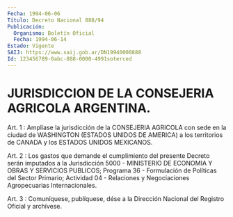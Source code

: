 ```yaml
---
Fecha: 1994-06-06
Título: Decreto Nacional 888/94
Publicación:
  Organismo: Boletín Oficial
  Fecha: 1994-06-14
Estado: Vigente
SAIJ: https://www.saij.gob.ar/DN19940000888
Id: 123456789-0abc-888-0000-4991soterced
---
```

# JURISDICCION DE LA CONSEJERIA AGRICOLA ARGENTINA.

<a id="1"></a>
Art. 1 : Amplíase la jurisdicción de la CONSEJERIA AGRICOLA con sede  en  la ciudad de WASHINGTON (ESTADOS UNIDOS DE AMERICA) a los territorios de CANADA y los ESTADOS UNIDOS MEXICANOS.

<a id="2"></a>
Art.  2  : Los gastos que demande el cumplimiento del presente Decreto serán imputados  a  la  Jurisdicción  5000  - MINISTERIO DE ECONOMIA  Y  OBRAS Y SERVICIOS PUBLICOS; Programa 36 -  Formulación de Políticas del  Sector  Primario;  Actividad  04  -  Relaciones y Negociaciones Agropecuarias Internacionales.

<a id="3"></a>
Art. 3 : Comuníquese, publíquese, dése a la Dirección Nacional del Registro Oficial y archívese.